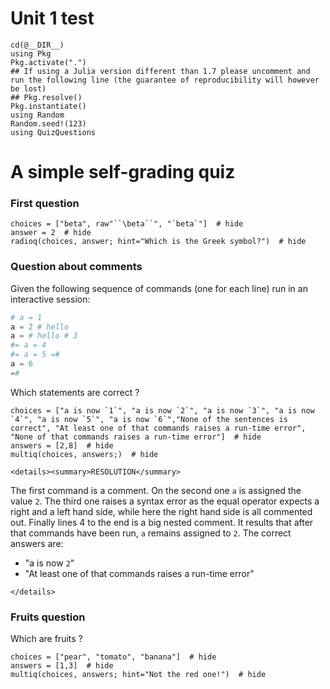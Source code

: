 # Unit 1 test
```@setup page1.jl
cd(@__DIR__)    
using Pkg      
Pkg.activate(".")  
## If using a Julia version different than 1.7 please uncomment and run the following line (the guarantee of reproducibility will however be lost)
## Pkg.resolve()   
Pkg.instantiate()
using Random
Random.seed!(123)
using QuizQuestions
```




# A simple self-grading quiz

### First question
```@example page1.jl
choices = ["beta", raw"``\beta``", "`beta`"]  # hide
answer = 2  # hide
radioq(choices, answer; hint="Which is the Greek symbol?")  # hide
```

### Question about comments

Given the following sequence of commands (one for each line) run in an interactive session:
```julia
# a = 1
a = 2 # hello
a = # hello # 3
#= a = 4
#= a = 5 =#
a = 6
=#
```

Which statements are correct ?

```@example page1.jl
choices = ["a is now `1`", "a is now `2`", "a is now `3`", "a is now `4`", "a is now `5`", "a is now `6`","None of the sentences is correct", "At least one of that commands raises a run-time error", "None of that commands raises a run-time error"]  # hide
answers = [2,8]  # hide
multiq(choices, answers;)  # hide
```

```@raw html
<details><summary>RESOLUTION</summary>
```
The first command is a comment. On the second one `a` is assigned the value `2`. The third one raises a syntax error as the equal operator expects a right and a left hand side, while here the right hand side is all commented out. Finally lines 4  to the end is a big nested comment. It results that after that commands have been run, `a` remains assigned to `2`.
The correct answers are:
- "a is now `2`"
- "At least one of that commands raises a run-time error"
```@raw html
</details>
```

### Fruits question
Which are fruits ?

```@example page1.jl
choices = ["pear", "tomato", "banana"]  # hide
answers = [1,3]  # hide
multiq(choices, answers; hint="Not the red one!")  # hide
```
